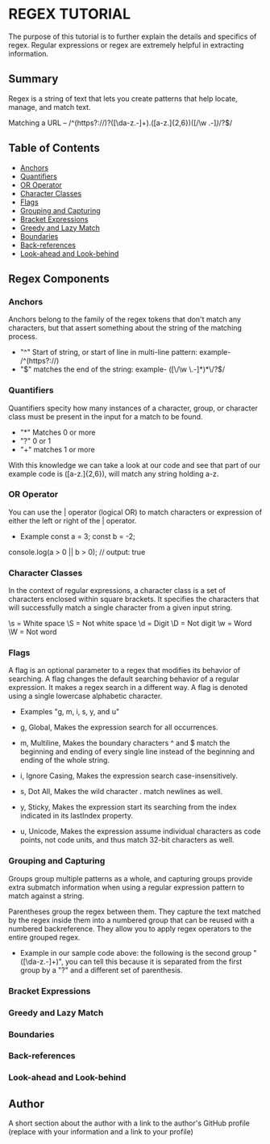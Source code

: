 # REGEX TUTORIAL

The purpose of this tutorial is to further explain the details and specifics of regex. Regular expressions or regex are extremely helpful in extracting information. 
## Summary

Regex is a string of text that lets you create patterns that help locate, manage, and match text.

Matching a URL – /^(https?:\/\/)?([\da-z\.-]+)\.([a-z\.]{2,6})([\/\w \.-]*)*\/?$/



## Table of Contents

- [Anchors](#anchors)
- [Quantifiers](#quantifiers)
- [OR Operator](#or-operator)
- [Character Classes](#character-classes)
- [Flags](#flags)
- [Grouping and Capturing](#grouping-and-capturing)
- [Bracket Expressions](#bracket-expressions)
- [Greedy and Lazy Match](#greedy-and-lazy-match)
- [Boundaries](#boundaries)
- [Back-references](#back-references)
- [Look-ahead and Look-behind](#look-ahead-and-look-behind)

## Regex Components

### Anchors
Anchors belong to the family of the regex tokens that don't match any characters, but that assert something about the string of the matching process.

- "^" Start of string, or start of line in multi-line pattern: example- /^(https?:\/\/)
- "$" matches the end of the string: example- ([\/\w \.-]*)*\/?$/

### Quantifiers
Quantifiers specity how many instances of a character, group, or character class must be present in the input for a match to be found. 
- "*" Matches 0 or more
- "?" 0 or 1
- "+" matches 1 or more

With this knowledge we can take a look at our code and see that part of our example code is ([a-z\.]{2,6}), will match any string holding a-z.



### OR Operator
You can use the | operator (logical OR) to match characters or expression of either the left or right of the | operator. 

- Example const a = 3;
const b = -2;

console.log(a > 0 || b > 0);
// output: true



### Character Classes
In the context of regular expressions, a character class is a set of characters enclosed within square brackets. It specifies the characters that will successfully match a single character from a given input string.

\s = White space
\S = Not white space
\d = Digit
\D = Not digit
\w = Word
\W = Not word


### Flags
A flag is an optional parameter to a regex that modifies its behavior of searching. A flag changes the default searching behavior of a regular expression. It makes a regex search in a different way. A flag is denoted using a single lowercase alphabetic character.

- Examples "g, m, i, s, y, and u"

- g, Global, Makes the expression search for all occurrences.
- m, Multiline, Makes the boundary characters ^ and $ match the beginning and ending of every single line instead of the beginning and ending of the whole string.
- i, Ignore Casing, Makes the expression search case-insensitively.
- s, Dot All, Makes the wild character . match newlines as well.
- y, Sticky, Makes the expression start its searching from the index indicated in its lastIndex property.
- u, Unicode, Makes the expression assume individual characters as code points, not code units, and thus match 32-bit characters as well.

### Grouping and Capturing
Groups group multiple patterns as a whole, and capturing groups provide extra submatch information when using a regular expression pattern to match against a string.

Parentheses group the regex between them. They capture the text matched by the regex inside them into a numbered group that can be reused with a numbered backreference. They allow you to apply regex operators to the entire grouped regex.

- Example in our sample code above: the following is the second group "([\da-z\.-]+)", you can tell this because it is separated from the first group by a "?" and a different set of parenthesis. 

### Bracket Expressions

### Greedy and Lazy Match

### Boundaries

### Back-references

### Look-ahead and Look-behind

## Author

A short section about the author with a link to the author's GitHub profile (replace with your information and a link to your profile)
